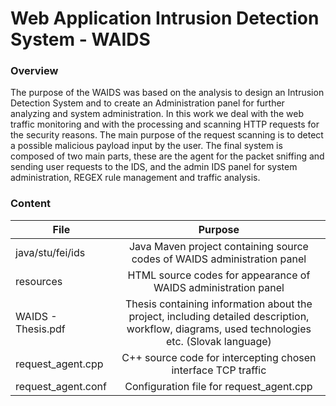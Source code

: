 # Web Application Intrusion Detection System - WAIDS
### Overview
The purpose of the WAIDS was based on the analysis to design an Intrusion Detection System and to create an Administration panel for further analyzing and system administration. In this work we deal with the web traffic monitoring and with the processing and scanning HTTP requests for the security reasons. The main purpose of the request scanning is to detect a possible malicious payload input by the user. The final system is composed of two main parts, these are the agent for the packet sniffing and sending user requests to the IDS, and the admin IDS panel for system administration, REGEX rule management and traffic analysis.
### Content
| File              | Purpose       |
| ----------------- |:--------------:| 
|java/stu/fei/ids   | Java Maven project containing source codes of WAIDS administration panel |
|resources          | HTML source codes for appearance of WAIDS administration panel      |  
|WAIDS - Thesis.pdf | Thesis containing information about the project, including detailed description, workflow, diagrams, used technologies etc. (Slovak language) |
|request_agent.cpp  | C++ source code for intercepting chosen interface TCP traffic      |
|request_agent.conf | Configuration file for request_agent.cpp      |


